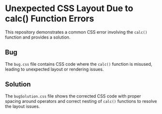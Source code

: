 # Unexpected CSS Layout Due to calc() Function Errors

This repository demonstrates a common CSS error involving the `calc()` function and provides a solution.

## Bug
The `bug.css` file contains CSS code where the `calc()` function is misused, leading to unexpected layout or rendering issues.

## Solution
The `bugSolution.css` file shows the corrected CSS code with proper spacing around operators and correct nesting of `calc()` functions to resolve the layout issues.